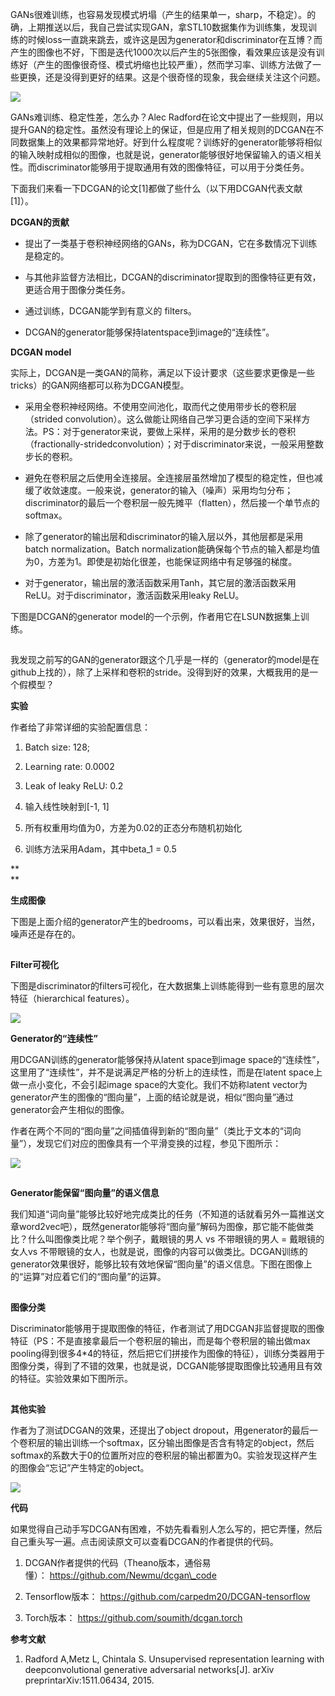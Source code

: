 GANs很难训练，也容易发现模式坍塌（产生的结果单一，sharp，不稳定）。的确，上期推送以后，我自己尝试实现GAN，拿STL10数据集作为训练集，发现训练的时候loss一直跳来跳去，或许这是因为generator和discriminator在互博？而产生的图像也不好，下图是迭代1000次以后产生的5张图像，看效果应该是没有训练好（产生的图像很奇怪、模式坍缩也比较严重），然而学习率、训练方法做了一些更换，还是没得到更好的结果。这是个很奇怪的现象，我会继续关注这个问题。



![](http://mmbiz.qpic.cn/mmbiz_jpg/yAnhaHNJib1Yga5ibhib4DY7pItpsS6af0NFnbFnI9hTN9C5gr9kuTJgia5DQygQtenlsZh6Tdz1zGjouLserIeLFA/640?wx_fmt=jpeg&tp=webp&wxfrom=5&wx_lazy=1)  


GANs难训练、稳定性差，怎么办？Alec Radford在论文中提出了一些规则，用以提升GAN的稳定性。虽然没有理论上的保证，但是应用了相关规则的DCGAN在不同数据集上的效果都异常地好。好到什么程度呢？训练好的generator能够将相似的输入映射成相似的图像，也就是说，generator能够很好地保留输入的语义相关性。而discriminator能够用于提取通用有效的图像特征，可以用于分类任务。

  


下面我们来看一下DCGAN的论文\[1\]都做了些什么（以下用DCGAN代表文献\[1\]）。

  


  


**DCGAN的贡献**

  


* 提出了一类基于卷积神经网络的GANs，称为DCGAN，它在多数情况下训练是稳定的。

* 与其他非监督方法相比，DCGAN的discriminator提取到的图像特征更有效，更适合用于图像分类任务。

* 通过训练，DCGAN能学到有意义的 filters。

* DCGAN的generator能够保持latentspace到image的“连续性”。

  


  


**DCGAN model**

  


实际上，DCGAN是一类GAN的简称，满足以下设计要求（这些要求更像是一些tricks）的GAN网络都可以称为DCGAN模型。

* 采用全卷积神经网络。不使用空间池化，取而代之使用带步长的卷积层（strided convolution）。这么做能让网络自己学习更合适的空间下采样方法。PS：对于generator来说，要做上采样，采用的是分数步长的卷积（fractionally-stridedconvolution）；对于discriminator来说，一般采用整数步长的卷积。

* 避免在卷积层之后使用全连接层。全连接层虽然增加了模型的稳定性，但也减缓了收敛速度。一般来说，generator的输入（噪声）采用均匀分布；discriminator的最后一个卷积层一般先摊平（flatten），然后接一个单节点的softmax。

* 除了generator的输出层和discriminator的输入层以外，其他层都是采用batch normalization。Batch normalization能确保每个节点的输入都是均值为0，方差为1。即使是初始化很差，也能保证网络中有足够强的梯度。

* 对于generator，输出层的激活函数采用Tanh，其它层的激活函数采用ReLU。对于discriminator，激活函数采用leaky ReLU。

下图是DCGAN的generator model的一个示例，作者用它在LSUN数据集上训练。



![](data:image/gif;base64,iVBORw0KGgoAAAANSUhEUgAAAAEAAAABCAYAAAAfFcSJAAAADUlEQVQImWNgYGBgAAAABQABh6FO1AAAAABJRU5ErkJggg==)  


我发现之前写的GAN的generator跟这个几乎是一样的（generator的model是在github上找的），除了上采样和卷积的stride。没得到好的效果，大概我用的是一个假模型？

  


  


**实验**

  




作者给了非常详细的实验配置信息：

1. Batch size: 128;

2. Learning rate: 0.0002

3. Leak of leaky ReLU: 0.2

4. 输入线性映射到\[-1, 1\]

5. 所有权重用均值为0，方差为0.02的正态分布随机初始化

6. 训练方法采用Adam，其中beta\_1 = 0.5

  


**  
**

**生成图像**

  


下图是上面介绍的generator产生的bedrooms，可以看出来，效果很好，当然，噪声还是存在的。



![](data:image/gif;base64,iVBORw0KGgoAAAANSUhEUgAAAAEAAAABCAYAAAAfFcSJAAAADUlEQVQImWNgYGBgAAAABQABh6FO1AAAAABJRU5ErkJggg==)  


  


  


**Filter可视化**

  


下图是discriminator的filters可视化，在大数据集上训练能得到一些有意思的层次特征（hierarchical features）。



![](http://mmbiz.qpic.cn/mmbiz_jpg/yAnhaHNJib1Yga5ibhib4DY7pItpsS6af0NZMf5vPs56lbabWnc4KHInOAsuplCGe1z2mmqqrsicxoF9CuQ5K3CYxw/640?wx_fmt=jpeg&tp=webp&wxfrom=5&wx_lazy=1)  


  


  


**Generator的“连续性”**

  


用DCGAN训练的generator能够保持从latent space到image space的“连续性”，这里用了“连续性”，并不是说满足严格的分析上的连续性，而是在latent space上做一点小变化，不会引起image space的大变化。我们不妨称latent vector为generator产生的图像的“图向量”，上面的结论就是说，相似“图向量”通过generator会产生相似的图像。

作者在两个不同的“图向量”之间插值得到新的“图向量”（类比于文本的“词向量”），发现它们对应的图像具有一个平滑变换的过程，参见下图所示：



![](http://mmbiz.qpic.cn/mmbiz_jpg/yAnhaHNJib1Yga5ibhib4DY7pItpsS6af0N3DqcWU4FFANicSaUjqNibB4EJgtxFyBjKQs9jHYhndfI3Mwib8w91BGoQ/640?wx_fmt=jpeg&tp=webp&wxfrom=5&wx_lazy=1)  


![](data:image/gif;base64,iVBORw0KGgoAAAANSUhEUgAAAAEAAAABCAYAAAAfFcSJAAAADUlEQVQImWNgYGBgAAAABQABh6FO1AAAAABJRU5ErkJggg==)  


  


  


**Generator能保留“图向量”的语义信息**

  


我们知道“词向量”能够比较好地完成类比的任务（不知道的话就看另外一篇推送文章word2vec吧），既然generator能够将“图向量”解码为图像，那它能不能做类比？什么叫图像类比呢？举个例子，戴眼镜的男人 vs 不带眼镜的男人 = 戴眼镜的女人vs 不带眼镜的女人，也就是说，图像的内容可以做类比。DCGAN训练的generator效果很好，能够比较有效地保留“图向量”的语义信息。下图在图像上的“运算”对应着它们的“图向量”的运算。  




![](data:image/gif;base64,iVBORw0KGgoAAAANSUhEUgAAAAEAAAABCAYAAAAfFcSJAAAADUlEQVQImWNgYGBgAAAABQABh6FO1AAAAABJRU5ErkJggg==)  


  


  


**图像分类**

  


Discriminator能够用于提取图像的特征，作者测试了用DCGAN非监督提取的图像特征（PS：不是直接拿最后一个卷积层的输出，而是每个卷积层的输出做max pooling得到很多4\*4的特征，然后把它们拼接作为图像的特征），训练分类器用于图像分类，得到了不错的效果，也就是说，DCGAN能够提取图像比较通用且有效的特征。实验效果如下图所示。

  


![](data:image/gif;base64,iVBORw0KGgoAAAANSUhEUgAAAAEAAAABCAYAAAAfFcSJAAAADUlEQVQImWNgYGBgAAAABQABh6FO1AAAAABJRU5ErkJggg==)  


  


  


**其他实验**

  


作者为了测试DCGAN的效果，还提出了object dropout，用generator的最后一个卷积层的输出训练一个softmax，区分输出图像是否含有特定的object，然后softmax的系数大于0的位置所对应的卷积层的输出都置为0。实验发现这样产生的图像会“忘记”产生特定的object。



![](http://mmbiz.qpic.cn/mmbiz_jpg/yAnhaHNJib1Yga5ibhib4DY7pItpsS6af0N8iaLfWRqXBpGniaMKOxPoQGv8ria8lWccFWCRlw3njPhOQd8NvjiaglVwQ/640?wx_fmt=jpeg&tp=webp&wxfrom=5&wx_lazy=1)  


  


  


**代码**

  




如果觉得自己动手写DCGAN有困难，不妨先看看别人怎么写的，把它弄懂，然后自己重头写一遍。点击阅读原文可以查看DCGAN的作者提供的代码。

1. DCGAN作者提供的代码（Theano版本，通俗易懂）： https://github.com/Newmu/dcgan\_code

2. Tensorflow版本： https://github.com/carpedm20/DCGAN-tensorflow

3. Torch版本： https://github.com/soumith/dcgan.torch



  


**参考文献**

  


1. Radford A,Metz L, Chintala S. Unsupervised representation learning with deepconvolutional generative adversarial networks\[J\]. arXiv preprintarXiv:1511.06434, 2015.



